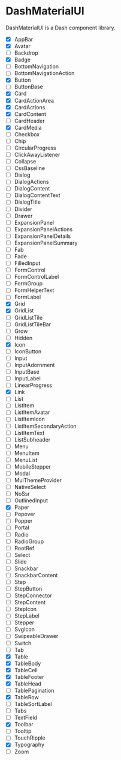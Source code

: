 # DashMaterialUI

DashMaterialUI is a Dash component library.

- [x] AppBar
- [x] Avatar
- [ ] Backdrop
- [x] Badge
- [ ] BottomNavigation
- [ ] BottomNavigationAction
- [x] Button
- [ ] ButtonBase
- [x] Card
- [x] CardActionArea
- [x] CardActions
- [x] CardContent
- [ ] CardHeader
- [x] CardMedia
- [ ] Checkbox
- [ ] Chip
- [ ] CircularProgress
- [ ] ClickAwayListener
- [ ] Collapse
- [ ] CssBaseline
- [ ] Dialog
- [ ] DialogActions
- [ ] DialogContent
- [ ] DialogContentText
- [ ] DialogTitle
- [ ] Divider
- [ ] Drawer
- [ ] ExpansionPanel
- [ ] ExpansionPanelActions
- [ ] ExpansionPanelDetails
- [ ] ExpansionPanelSummary
- [ ] Fab
- [ ] Fade
- [ ] FilledInput
- [ ] FormControl
- [ ] FormControlLabel
- [ ] FormGroup
- [ ] FormHelperText
- [ ] FormLabel
- [x] Grid
- [x] GridList
- [ ] GridListTile
- [ ] GridListTileBar
- [ ] Grow
- [ ] Hidden
- [x] Icon
- [ ] IconButton
- [ ] Input
- [ ] InputAdornment
- [ ] InputBase
- [ ] InputLabel
- [ ] LinearProgress
- [x] Link
- [ ] List
- [ ] ListItem
- [ ] ListItemAvatar
- [ ] ListItemIcon
- [ ] ListItemSecondaryAction
- [ ] ListItemText
- [ ] ListSubheader
- [ ] Menu
- [ ] MenuItem
- [ ] MenuList
- [ ] MobileStepper
- [ ] Modal
- [ ] MuiThemeProvider
- [ ] NativeSelect
- [ ] NoSsr
- [ ] OutlinedInput
- [x] Paper
- [ ] Popover
- [ ] Popper
- [ ] Portal
- [ ] Radio
- [ ] RadioGroup
- [ ] RootRef
- [ ] Select
- [ ] Slide
- [ ] Snackbar
- [ ] SnackbarContent
- [ ] Step
- [ ] StepButton
- [ ] StepConnector
- [ ] StepContent
- [ ] StepIcon
- [ ] StepLabel
- [ ] Stepper
- [ ] SvgIcon
- [ ] SwipeableDrawer
- [ ] Switch
- [ ] Tab
- [x] Table
- [x] TableBody
- [x] TableCell
- [x] TableFooter
- [x] TableHead
- [ ] TablePagination
- [x] TableRow
- [ ] TableSortLabel
- [ ] Tabs
- [ ] TextField
- [x] Toolbar
- [ ] Tooltip
- [ ] TouchRipple
- [x] Typography
- [ ] Zoom
